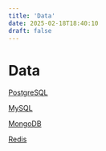 ```yaml
---
title: 'Data'
date: 2025-02-18T18:40:10
draft: false
---
```


# Data

[PostgreSQL](Data%20f66525eb9a684640800031d260b54b9e/PostgreSQL%20ea92b62f5fc944d183bfb1c3a6e5d3e8.md)

[MySQL](Data%20f66525eb9a684640800031d260b54b9e/MySQL%20912df7b51eca482b985203131cdebfb8.md)

[MongoDB](Data%20f66525eb9a684640800031d260b54b9e/MongoDB%20e14ffe4cd424482a9fd424c3706cc3ca.md)

[Redis](Data%20f66525eb9a684640800031d260b54b9e/Redis%20e05f23824f8d4828bff55fd60df36338.md)
